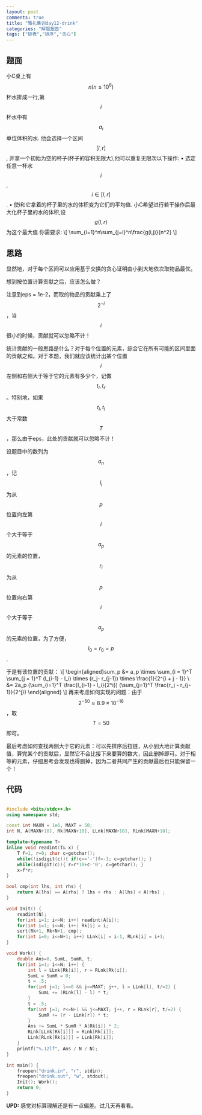 ```yaml
---
layout: post
comments: true
title: "雅礼集训day12-drink"
categories: "解题报告"
tags: ["链表","排序","贪心"]
---
```


## 题面

小C桌上有$$n(n \leq 10^6)$$杯水排成一行,第$$i$$杯水中有$$a_i$$单位体积的水. 他会选择一个区间$$[l, r]$$,
并拿一个初始为空的杯子(杯子的容积无限大),他可以重复无限次以下操作:
• 选定任意一杯水$$i$$, $$i \in [l, r]$$.
• 使i和它拿着的杯子里的水的体积变为它们的平均值.
小C希望进行若干操作后最大化杯子里的水的体积,设$$g(l, r)$$为这个最大值.你需要求:
\\[
\sum_{i=1}^n\sum_{j=i}^n\frac{g(i,j)}{n^2}
\\]


## 思路

显然地，对于每个区间可以应用基于交换的贪心证明由小到大地依次取物品最优。

想到按位置计算贡献之后，应该怎么做？

注意到eps = 1e-2，而取的物品的贡献乘上了 $$2^{-i}$$  ，当$$i$$很小的时候，贡献就可以忽略不计！

统计贡献的一般思路是什么？对于每个位置的元素，综合它在所有可能的区间里面的贡献之和。对于本题，我们就应该统计出某个位置$$i$$左侧和右侧大于等于它的元素有多少个，记做$$t_l,t_r$$。特别地，如果$$t_l,t_l$$大于常数$$T$$，那么由于eps，此处的贡献就可以忽略不计！

设题目中的数列为$${a_n}$$，记$$l_i$$为从$$p$$位置向左第$$i$$个大于等于$$a_p$$的元素的位置，$$r_i$$为从$$p$$位置向右第$$i$$个大于等于$$a_p$$的元素的位置，为了方便，$$l_0 = r_0 = p$$ .

于是有该位置的贡献：
\\[
\begin{aligned}sum_p &= a_p \times \sum_{i = 1}^T \sum_{j = 1}^T (l_{i-1} - l_i) \times (r_j- r_{j-1}) \times \frac{1}{2^{i + j - 1}} \\
			             &= 2a_p (\sum_{i=1}^T \frac{l_{i-1} - l_i}{2^i}) (\sum_{j=1}^T \frac{r_j - r_{j-1}}{2^j})
\end{aligned}
\\]
再来考虑如何实现的问题：由于$$2^{-50} \approx 8.9 \times 10^{-16}$$，取$$T=50$$即可。

最后考虑如何查找两侧大于它的元素：可以先排序后拉链，从小到大地计算贡献值，算完某个的贡献后，显然它不会比接下来要算的数大，因此删掉即可。对于相等的元素，仔细思考会发现也得删掉，因为二者共同产生的贡献最后也只能保留一个！

## 代码

```cpp

#include <bits/stdc++.h>
using namespace std;

const int MAXN = 1e6, MAXT = 50;
int N, A[MAXN+10], Rk[MAXN+10], LLnk[MAXN+10], RLnk[MAXN+10];

template<typename T>
inline void readint(T& x) {
	T f=1, r=0; char c=getchar();
	while(!isdigit(c)){ if(c=='-')f=-1; c=getchar(); }
	while(isdigit(c)){ r=r*10+c-'0'; c=getchar(); }
	x=f*r;
}

bool cmp(int lhs, int rhs) {
	return A[lhs] == A[rhs] ? lhs < rhs : A[lhs] < A[rhs] ;
}

void Init() {
	readint(N);
	for(int i=1; i<=N; i++) readint(A[i]);
	for(int i=1; i<=N; i++) Rk[i] = i;
	sort(Rk+1, Rk+N+1, cmp);
	for(int i=0; i<=N+1; i++) LLnk[i] = i-1, RLnk[i] = i+1;
}

void Work() {
	double Ans=0, SumL, SumR, t;
	for(int i=1; i<=N; i++) {
		int l = LLnk[Rk[i]], r = RLnk[Rk[i]];
		SumL = SumR = 0; 
		t = .5;
		for(int j=1; l>=0 && j<=MAXT; j++, l = LLnk[l], t/=2) {
			SumL += (RLnk[l] - l) * t;
		}
		t = .5;
		for(int j=1; r<=N+1 && j<=MAXT; j++, r = RLnk[r], t/=2) {
			SumR += (r - LLnk[r]) * t;
		}
		Ans += SumL * SumR * A[Rk[i]] * 2;
		RLnk[LLnk[Rk[i]]] = RLnk[Rk[i]];
		LLnk[RLnk[Rk[i]]] = LLnk[Rk[i]];
	}
	printf("%.12lf", Ans / N / N);
}

int main() {
	freopen("drink.in", "r", stdin);
	freopen("drink.out", "w", stdout);
	Init(); Work();
	return 0;
}
```



**UPD:** 感觉对标算理解还是有一点偏差。过几天再看看。

